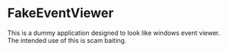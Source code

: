 # FakeEventViewer
This is a dummy application designed to look like windows event viewer. The intended use of this is scam baiting.
